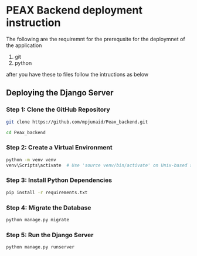 # PEAX Backend deployment instruction

The following are the requiremnt for the prerequsite for the deploymnet of the application

1. git
2. python

after you have these to files follow the intructions as below

## Deploying the Django Server

### Step 1: Clone the GitHub Repository

```bash
git clone https://github.com/mpjunaid/Peax_backend.git

cd Peax_backend
```

### Step 2: Create a Virtual Environment

```bash
python -m venv venv
venv\Scripts\activate  # Use 'source venv/bin/activate' on Unix-based systems
```

### Step 3: Install Python Dependencies

```bash
pip install -r requirements.txt
```

### Step 4: Migrate the Database

```bash
python manage.py migrate
```

### Step 5: Run the Django Server

```bash
python manage.py runserver
```
